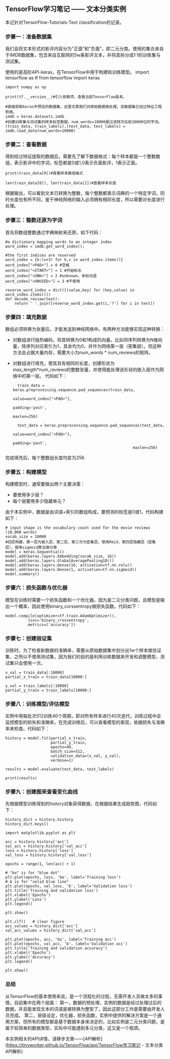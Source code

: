 ## TensorFlow学习笔记 —— 文本分类实例 ##
本记针对TensorFlow-Tutorials-Text classification的记录。

### 步骤一：准备数据集
我们会将文本形式的影评内容分为“正面”和“负面”，即二元分类。使用的集合来自于IMDB数据集，包含来自互联网的5w条影评文本，并将其拆分成1:1的训练集与测试集。

使用的是高阶API-keras，在TensorFlow中用于构建和训练模型。
	import tensorflow as tf
	from tensorflow import keras
	
	import numpy as np
	
	print(tf.__version__)#引入依赖项，查看当前TensorFlow版本。
	
	#直接获取keras中预设的数据集，这里无需我们对原始数据做处理，该数据集已经过特征工程转换。
	imdb = keras.datasets.imdb
	#创建训练集与测试集的样本标签数据，num_words=10000是过滤频次在前10000位的字词。
	(train_data, train_labels),(test_data, test_labels) = imdb.load_data(num_words=10000)
	


### 步骤二：查看数据
得到经过特征提取的数据后，需要先了解下数据格式：每个样本都是一个整数数组，表示影评中的字词，标签都是0或1,0表示负面影评，1表示正面。

	print(train_data[0])#查看样本数组格式
	
	len(train_data[0]), len(train_data[1])#查看样本长度

根据输出，可以看到文本已转换为整数，每个整数都表示词典的一个特定字词，同时长度也有所不同，鉴于神经网络的输入必须拥有相同长度，所以需要对长度进行处理。

### 步骤三：整数还原为字词 
首先将数组整数通过字典映射来还原，如下代码：
	
	#a dictionary mapping words to an integer index
	word_index = imdb.get_word_index();

	#the first indices are reserved
	word_index = {k:(v+3) for k,v in word_index.items()}
	word_index["<PAD>"] = 0 #空格
	word_index["<START>"] = 1 #开始标志
	word_index["<UNK>"] = 2 #unknown，未知词语
	word_index["<UNUSED>"] = 3 #不使用
	
	reverse_word_index = dict([(value,key) for (key,value) in word_index.items()])
	def decode_review(text):
	    return ' '.join([reverse_word_index.get(i,'?') for i in text])

### 步骤四：填充数据
数组必须转换为张量后，才能发送到神经网络中。有两种方法能够实现这种转换： 

- 对数组进行独热编码，将其转换为0和1构成的向量。比如将序列转换为N维向量，除序列对应索引为1，其余均为0，并作为网络第一层（密集层）。但这种方法会占据大量内存，需要大小为num_words * num_reviews的矩阵。
- 对数组进行填充，使其具有相同的长度，创建形状为max_length*num_reviews的整数张量，并使用能处理该形状的嵌入层作为网络中的第一层。
代码如下：

		train_data = keras.preprocessing.sequence.pad_sequences(train_data,
		                                                        value=word_index["<PAD>"],
		                                                        padding='post',
		                                                        maxlen=256)		

		test_data = keras.preprocessing.sequence.pad_sequences(test_data,
	                                                       value=word_index["<PAD>"],
	                                                       padding='post',
	                                                       maxlen=256)
 


完成填充后，每个整数组长度均变为256.

### 步骤五：构建模型

构建模型时，通常要做出两个主要决策：

- 要使用多少层？
- 每个层要用多少隐藏单元？

由于本实例中，数据是由词语+索引的数组构成，要预测的标签是0或1，代码构建如下：

	# input shape is the vocabulary count used for the movie reviews (10,000 words)
	vocab_size = 10000
	#四层构建，第一层为嵌入层，第二层，第三次为密集层，使用ReLU，第四层隐藏层（密集层），使用sigmoid算法做分类
	model = keras.Sequential()
	model.add(keras.layers.Embedding(vocab_size, 16))
	model.add(keras.layers.GlobalAveragePooling1D())
	model.add(keras.layers.Dense(16, activation=tf.nn.relu))
	model.add(keras.layers.Dense(1, activation=tf.nn.sigmoid))
	model.summary()


### 步骤六：损失函数与优化器
模型在训练时需要一个损失函数和一个优化器。因为是二元分类问题，且模型是输出一个概率，因此使用binary_corssentropy做损失函数。代码如下：

	model.compile(optimizer=tf.train.AdamOptimizer(),
              loss='binary_crossentropy',
              metrics=['accuracy'])

### 步骤七：创建验证集
训练时，为了检查新数据的准确率，需要从原始数据集中划分出1w个样本做验证集，之所以不使用测试集，因为我们的目的是利用训练数据来开发和调整模型，测试集只会使用一次。

	x_val = train_data[:10000]
	partial_x_train = train_data[10000:]
	
	y_val = train_labels[:10000]
	partial_y_train = train_labels[10000:]

### 步骤八：训练模型/评估模型
实例中用每批次512训练40个周期，即对所有样本进行40次迭代，训练过程中会监控模型的损失和准确率，在完成训练后，可以查看模型的表现，依据损失与准确率来检查。代码如下：

	history = model.fit(partial_x_train,
	                    partial_y_train,
	                    epochs=40,
	                    batch_size=512,
	                    validation_data=(x_val, y_val),
	                    verbose=1)
	
	results = model.evaluate(test_data, test_labels)
	
	print(results)

### 步骤九：创建图来查看变化曲线
先根据模型训练得到的history对象获得数据，在根据结果生成趋势图，代码如下：

	history_dict = history.history
	history_dict.keys()
	
	import matplotlib.pyplot as plt
	
	acc = history.history['acc']
	val_acc = history.history['val_acc']
	loss = history.history['loss']
	val_loss = history.history['val_loss']
	
	epochs = range(1, len(acc) + 1)
	
	# "bo" is for "blue dot"
	plt.plot(epochs, loss, 'bo', label='Training loss')
	# b is for "solid blue line"
	plt.plot(epochs, val_loss, 'b', label='Validation loss')
	plt.title('Training and validation loss')
	plt.xlabel('Epochs')
	plt.ylabel('Loss')
	plt.legend()
	
	plt.show()
	
	plt.clf()   # clear figure
	acc_values = history_dict['acc']
	val_acc_values = history_dict['val_acc']
	
	plt.plot(epochs, acc, 'bo', label='Training acc')
	plt.plot(epochs, val_acc, 'b', label='Validation acc')
	plt.title('Training and validation accuracy')
	plt.xlabel('Epochs')
	plt.ylabel('Accuracy')
	plt.legend()
	
	plt.show()

### 总结
从TensorFlow的基本使用来说，是一个流程化的过程，无需开发人员做太多的事情，目前集中在两个层面：
第一，数据的预处理，实例的数据是经过处理过后的数据，并且能发现文本的词语是被转换为整型了，因此这部分工作是需要由开发人员完成。
第二，层级设定，优化器，损失函数，实例中提供的解决方案是一个通用方案，但所有的模型都是基于数据本身来决定的，比如实例是二元分类问题，是属于较简单的数据类型，实际中可能遇到多元分类，这又是一个瓶颈。

本实例相关的API详情，请移步文章——[API解析](https://tinyworker.github.io/TensorFlow/api/TensorFlow学习笔记 - 文本分类API解析)
